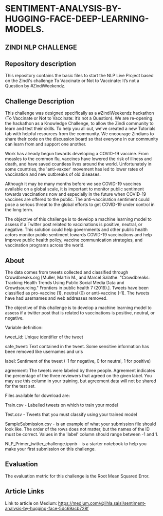 # SENTIMENT-ANALYSIS-BY-HUGGING-FACE-DEEP-LEARNING-MODELS.

## ZINDI NLP CHALLENGE

## Repository description
This repository contains the basic files to start the NLP Live Project based on the Zindi's challenge To Vaccinate or Not to Vaccinate: It’s not a Question by #ZindiWeekendz.


## Challenge Description
This challenge was designed specifically as a #ZindiWeekendz hackathon (To Vaccinate or Not to Vaccinate: It’s not a Question). We are re-opening the hackathon as a Knowledge Challenge, to allow the Zindi community to learn and test their skills. To help you all out, we’ve created a new Tutorials tab with helpful resources from the community. We encourage Zindians to share their code on the discussion board so that everyone in our community can learn from and support one another.

Work has already begun towards developing a COVID-19 vaccine. From measles to the common flu, vaccines have lowered the risk of illness and death, and have saved countless lives around the world. Unfortunately in some countries, the 'anti-vaxxer' movement has led to lower rates of vaccination and new outbreaks of old diseases.

Although it may be many months before we see COVID-19 vaccines available on a global scale, it is important to monitor public sentiment towards vaccinations now and especially in the future when COVID-19 vaccines are offered to the public. The anti-vaccination sentiment could pose a serious threat to the global efforts to get COVID-19 under control in the long term.

The objective of this challenge is to develop a machine learning model to assess if a Twitter post related to vaccinations is positive, neutral, or negative. This solution could help governments and other public health actors monitor public sentiment towards COVID-19 vaccinations and help improve public health policy, vaccine communication strategies, and vaccination programs across the world.

## About
The data comes from tweets collected and classified through Crowdbreaks.org [Muller, Martin M., and Marcel Salathe. "Crowdbreaks: Tracking Health Trends Using Public Social Media Data and Crowdsourcing." Frontiers in public health 7 (2019).]. Tweets have been classified as pro-vaccine (1), neutral (0) or anti-vaccine (-1). The tweets have had usernames and web addresses removed.

The objective of this challenge is to develop a machine learning model to assess if a twitter post that is related to vaccinations is positive, neutral, or negative.

Variable definition:

tweet_id: Unique identifier of the tweet

safe_tweet: Text contained in the tweet. Some sensitive information has been removed like usernames and urls

label: Sentiment of the tweet (-1 for negative, 0 for neutral, 1 for positive)

agreement: The tweets were labeled by three people. Agreement indicates the percentage of the three reviewers that agreed on the given label. You may use this column in your training, but agreement data will not be shared for the test set.

Files available for download are:

Train.csv - Labelled tweets on which to train your model

Test.csv - Tweets that you must classify using your trained model

SampleSubmission.csv - is an example of what your submission file should look like. The order of the rows does not matter, but the names of the ID must be correct. Values in the 'label' column should range between -1 and 1.

NLP_Primer_twitter_challenge.ipynb - is a starter notebook to help you make your first submission on this challenge.

## Evaluation
The evaluation metric for this challenge is the Root Mean Squared Error.

## Article Links

Link to article on Medium: https://medium.com/@lihla.saisi/sentiment-analysis-by-hugging-face-5dc69acb728f
